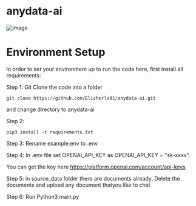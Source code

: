# anydata-ai
![image](https://github.com/Elicherla01/anydata-ai/assets/14846630/a81448be-2b88-43cc-84a6-bf0d0138ed7c)

# Environment Setup
In order to set your environment up to run the code here, first install all requirements:

Step 1: Git Clone the code into a folder
```shell
git clone https://github.com/Elicherla01/anydata-ai.git
```

and change directory to anydata-ai

Step 2:
```shell
pip3 install -r requirements.txt
```
Step 3:
Rename example.env to .env

Step 4: In .env file set OPENAI_API_KEY as 
OPENAI_API_KEY = "sk-xxxx".

You can get the key here https://platform.openai.com/account/api-keys

Step 5:
in source_data folder there are documents already. Delete the documents and upload any document thatyou like to chat

Step 6:
Run Python3 main.py



